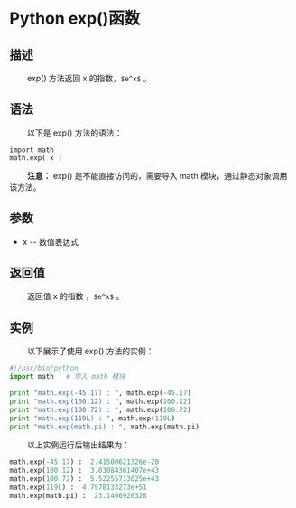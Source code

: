# Python exp()函数
## 描述
&#160;&#160;&#160;&#160;&#160;&#160;&#160;&#160;exp() 方法返回 x 的指数，`$e^x$` 。

## 语法
&#160;&#160;&#160;&#160;&#160;&#160;&#160;&#160;以下是 exp() 方法的语法：

```
import math
math.exp( x )
```

&#160;&#160;&#160;&#160;&#160;&#160;&#160;&#160;**注意：** exp() 是不能直接访问的，需要导入 math 模块，通过静态对象调用该方法。

## 参数
- x -- 数值表达式

## 返回值
&#160;&#160;&#160;&#160;&#160;&#160;&#160;&#160;返回值 x 的指数 ，`$e^x$` 。

## 实例
&#160;&#160;&#160;&#160;&#160;&#160;&#160;&#160;以下展示了使用 exp() 方法的实例：

```python
#!/usr/bin/python
import math   # 导入 math 模块

print "math.exp(-45.17) : ", math.exp(-45.17)
print "math.exp(100.12) : ", math.exp(100.12)
print "math.exp(100.72) : ", math.exp(100.72)
print "math.exp(119L) : ", math.exp(119L)
print "math.exp(math.pi) : ", math.exp(math.pi)
```

&#160;&#160;&#160;&#160;&#160;&#160;&#160;&#160;以上实例运行后输出结果为：

```python
math.exp(-45.17) :  2.41500621326e-20
math.exp(100.12) :  3.03084361407e+43
math.exp(100.72) :  5.52255713025e+43
math.exp(119L) :  4.7978133273e+51
math.exp(math.pi) :  23.1406926328
```